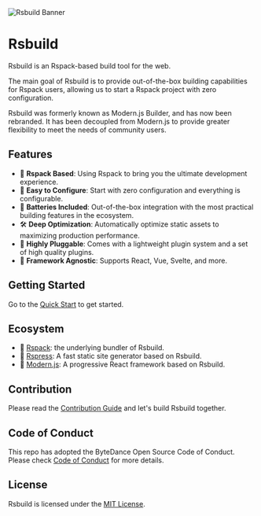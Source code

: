 <picture>
  <img alt="Rsbuild Banner" src="https://lf3-static.bytednsdoc.com/obj/eden-cn/aphqeh7uhohpquloj/modern-js/rsbuild/Rsbuild-10081601.png">
</picture>

# Rsbuild

Rsbuild is an Rspack-based build tool for the web.

The main goal of Rsbuild is to provide out-of-the-box building capabilities for Rspack users, allowing us to start a Rspack project with zero configuration.

Rsbuild was formerly known as Modern.js Builder, and has now been rebranded. It has been decoupled from Modern.js to provide greater flexibility to meet the needs of community users.

## Features

- 🚀 **Rspack Based**: Using Rspack to bring you the ultimate development experience.
- 🍭 **Easy to Configure**: Start with zero configuration and everything is configurable.
- 🦄 **Batteries Included**: Out-of-the-box integration with the most practical building features in the ecosystem.
- 🛠️ **Deep Optimization**: Automatically optimize static assets to maximizing production performance.
- 🎨 **Highly Pluggable**: Comes with a lightweight plugin system and a set of high quality plugins.
- 🎯 **Framework Agnostic**: Supports React, Vue, Svelte, and more.

## Getting Started

Go to the [Quick Start](TODO) to get started.

## Ecosystem

- 🦀 [Rspack](https://github.com/web-infra-dev/rspack): the underlying bundler of Rsbuild.
- 🐹 [Rspress](https://github.com/web-infra-dev/rspress): A fast static site generator based on Rsbuild.
- 🦄 [Modern.js](https://github.com/web-infra-dev/modern.js): A progressive React framework based on Rsbuild.

## Contribution

Please read the [Contribution Guide](./CONTRIBUTING.md) and let's build Rsbuild together.

## Code of Conduct

This repo has adopted the ByteDance Open Source Code of Conduct. Please check [Code of Conduct](./CODE_OF_CONDUCT.md) for more details.

## License

Rsbuild is licensed under the [MIT License](./LICENSE).
